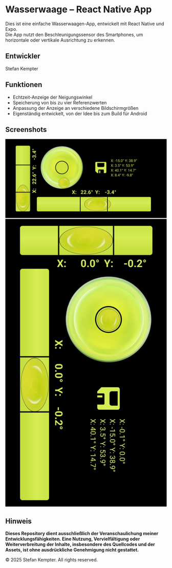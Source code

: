 # Wasserwaage – React Native App

Dies ist eine einfache Wasserwaagen-App, entwickelt mit React Native und Expo.  
Die App nutzt den Beschleunigungssensor des Smartphones, um horizontale oder vertikale Ausrichtung zu erkennen.

## Entwickler
Stefan Kempter

## Funktionen

- Echtzeit-Anzeige der Neigungswinkel
- Speicherung von bis zu vier Referenzwerten
- Anpassung der Anzeige an verschiedene Bildschirmgrößen
- Eigenständig entwickelt, von der Idee bis zum Build für Android

## Screenshots
![Screenshot 1](assets/Vorstellungsgrafik.jpg)
![Screenshot 2](assets/Vorschaubild-Handy3.jpg)

## Hinweis

**Dieses Repository dient ausschließlich der Veranschaulichung meiner Entwicklungsfähigkeiten. Eine Nutzung, Vervielfältigung oder Weiterverbreitung der Inhalte, insbesondere des Quellcodes und der Assets, ist ohne ausdrückliche Genehmigung nicht gestattet.**

© 2025 Stefan Kempter. All rights reserved.



